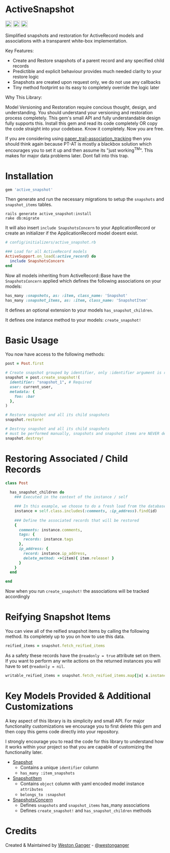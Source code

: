 # ActiveSnapshot

<a href="https://badge.fury.io/rb/active_snapshot" target="_blank"><img height="21" style='border:0px;height:21px;' border='0' src="https://badge.fury.io/rb/active_snapshot.svg" alt="Gem Version"></a>
<a href='https://travis-ci.com/westonganger/active_snapshot' target='_blank'><img height='21' style='border:0px;height:21px;' src='https://api.travis-ci.org/westonganger/active_snapshot.svg?branch=master' border='0' alt='Build Status' /></a>
<a href='https://rubygems.org/gems/active_snapshot' target='_blank'><img height='21' style='border:0px;height:21px;' src='https://ruby-gem-downloads-badge.herokuapp.com/active_snapshot?label=rubygems&type=total&total_label=downloads&color=brightgreen' border='0' alt='RubyGems Downloads' /></a>

Simplified snapshots and restoration for ActiveRecord models and associations with a transparent white-box implementation.

Key Features:

- Create and Restore snapshots of a parent record and any specified child records
- Predictible and explicit behaviour provides much needed clarity to your restore logic
- Snapshots are created upon request only, we do not use any callbacks
- Tiny method footprint so its easy to completely override the logic later

Why This Library:

Model Versioning and Restoration require concious thought, design, and understanding. You should understand your versioning and restoration process completely. This gem's small API and fully understandable design fully supports this. Install this gem and read its code completely OR copy the code straight into your codebase. Know it completely. Now you are free.


If you are considering using [paper_trail-association_tracking](https://github.com/westonganger/paper_trail-association_tracking) then you should think again because PT-AT is mostly a blackbox solution which encourages you to set it up and then assume its "just working<sup>TM</sup>". This makes for major data problems later. Dont fall into this trap.



# Installation

```ruby
gem 'active_snapshot'
```

Then generate and run the necessary migrations to setup the `snapshots` and `snapshot_items` tables.

```
rails generate active_snapshot:install
rake db:migrate
```

It will also insert `include SnapshotsConcern` to your ApplicationRecord or create an initializer if the ApplicationRecord model doesnt exist.

```ruby
# config/initializers/active_snapshot.rb

### Load for all ActiveRecord models
ActiveSupport.on_load(:active_record) do
  include SnapshotsConcern
end
```

Now all models inheriting from ActiveRecord::Base have the `SnapshotsConcern` applied which defines the following associations on your models:

```ruby
has_many :snapshots, as: :item, class_name: 'Snapshot'
has_many :snapshot_items, as: :item, class_name: 'SnapshotItem'
```

It defines an optional extension to your models `has_snapshot_children`.

It defines one instance method to your models: `create_snapshot!`

# Basic Usage

You now have access to the following methods:

```ruby
post = Post.first

# Create snapshot grouped by identifier, only :identifier argument is required, all others are optional
snapshot = post.create_snapshot!(
  identifier: "snapshot_1", # Required
  user: current_user,
  metadata: {
    foo: :bar
  },
)

# Restore snapshot and all its child snapshots
snapshot.restore!

# Destroy snapshot and all its child snapshots
# must be performed manually, snapshots and snapshot items are NEVER destroyed automatically
snapshot.destroy!
```

# Restoring Associated / Child Records

```ruby
class Post
  
  has_snapshot_children do
    ### Executed in the context of the instance / self

    ### In this example, we choose to do a fresh load from the database of the record and all associated records from the database
    instance = self.class.includes(:comments, :ip_address).find(id)
    
    ### Define the associated records that will be restored
    {
      comments: instance.comments,
      tags: {
        records: instance.tags
      },
      ip_address: {
        record: instance.ip_address,
        delete_method: ->(item){ item.release! }
      }
    }
  end

end
```

Now when you run `create_snapshot!` the associations will be tracked accordingly

# Reifying Snapshot Items

You can view all of the reified snapshot items by calling the following method. Its completely up to you on how to use this data. 

```ruby
reified_items = snapshot.fetch_reified_items
```

As a safety these records have the `@readonly = true` attribute set on them. If you want to perform any write actions on the returned instances you will have to set `@readonly = nil`.

```ruby
writable_reified_items = snapshot.fetch_reified_items.map{|x| x.instance_variable_set("@readonly", false) }
```

# Key Models Provided & Additional Customizations

A key aspect of this library is its simplicity and small API. For major functionality customizations we encourage you to first delete this gem and then copy this gems code directly into your repository.

I strongly encourage you to read the code for this library to understand how it works within your project so that you are capable of customizing the functionality later.

- [Snapshot](https://github.com/westonganger/active_snapshot/blob/master/lib/active_snapshot/snapshot.rb)
  * Contains a unique `identifier` column
  * `has_many :item_snapshots`
- [SnapshotItem](https://github.com/westonganger/active_snapshot/blob/master/lib/active_snapshot/snapshot_item.rb)
  * Contains `object` column with yaml encoded model instance `attributes`
  * `belongs_to :snapshot`
- [SnapshotsConcern](https://github.com/westonganger/active_snapshot/blob/master/lib/active_snapshot/snapshots_concern.rb)
  * Defines `snapshots` and `snapshot_items` has_many associations
  * Defines `create_snapshot!` and `has_snapshot_children` methods


# Credits

Created & Maintained by [Weston Ganger](https://westonganger.com) - [@westonganger](https://github.com/westonganger)
